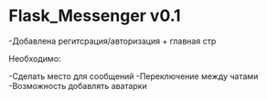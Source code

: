 # Flask_Messenger v0.1

-Добавлена регитсрация/авторизация + главная стр

Необходимо:

-Сделать место для сообщений
-Переключение между чатами
-Возможность добавлять аватарки
